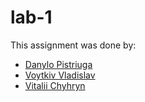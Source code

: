# lab-1
This assignment was done by:
- [Danylo Pistriuga](https://github.com/MINEZERI)
- [Voytkiv Vladislav](https://github.com/alomj)
- [Vitalii Chyhryn](https://github.com/vitaliichyhryn)
